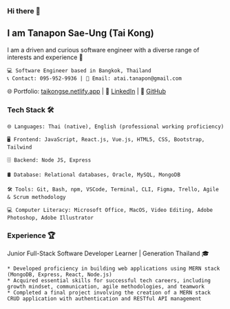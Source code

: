 ### Hi there 👋


## I am Tanapon Sae-Ung (Tai Kong)
I am a driven and curious software engineer with a diverse range of interests and experience 🌱
```
💻 Software Engineer based in Bangkok, Thailand
📞 Contact: 095-952-9936 | 📧 Email: atai.tanapon@gmail.com
```
🌐 Portfolio: [taikongse.netlify.app](https://taikongse.netlify.app/) | 🔗 [LinkedIn](https://www.linkedin.com/in/tanapon-saeung/) | 🐙 [GitHub](https://github.com/taikongse)

### Tech Stack 🛠
```
🌐 Languages: Thai (native), English (professional working proficiency)

🖥️ Frontend: JavaScript, React.js, Vue.js, HTML5, CSS, Bootstrap, Tailwind

🗄 Backend: Node JS, Express

🛢 Database: Relational databases, Oracle, MySQL, MongoDB 

🛠 Tools: Git, Bash, npm, VSCode, Terminal, CLI, Figma, Trello, Agile & Scrum methodology

💻 Computer Literacy: Microsoft Office, MacOS, Video Editing, Adobe Photoshop, Adobe Illustrator
```
### Experience 🏆 

Junior Full-Stack Software Developer Learner | Generation Thailand 🎓 
```
* Developed proficiency in building web applications using MERN stack (MongoDB, Express, React, Node.js)
* Acquired essential skills for successful tech careers, including growth mindset, communication, agile methodologies, and teamwork
* Completed a final project involving the creation of a MERN stack CRUD application with authentication and RESTful API management
```

<!--
**taikongse/taikongse** is a ✨ _special_ ✨ repository because its `README.md` (this file) appears on your GitHub profile.

Here are some ideas to get you started:

- 🔭 I’m currently working on ...
- 🌱 I’m currently learning ...
- 👯 I’m looking to collaborate on ...
- 🤔 I’m looking for help with ...
- 💬 Ask me about ...
- 📫 How to reach me: ...
- 😄 Pronouns: ...
- ⚡ Fun fact: ...
-->
